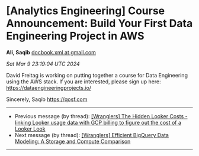 









[Analytics Engineering] Course Announcement: Build Your First Data Engineering Project in AWS
=============================================================================================


**Ali, Saqib**
[docbook.xml at gmail.com](mailto:wranglers%40analyticsengineering.net?Subject=Re%3A%20%5BWranglers%5D%20Course%20Announcement%3A%20Build%20Your%20First%20Data%20Engineering%0A%20Project%20in%20AWS&In-Reply-To=%3CCABDm0O8u3kg7BC-k7drm5gJ%3D15pksuNmRkvMw4%3D2O2PhsjPQrQ%40mail.gmail.com%3E "[Wranglers] Course Announcement: Build Your First Data Engineering Project in AWS")   

*Sat Mar 9 23:19:04 UTC 2024*  

David Freitag is working on putting together a course for Data Engineering
using the AWS stack. If you are interested, please sign up here:
<https://dataengineeringprojects.io/>


Sincerely,
Saqib
<https://qosf.com>
  
  




---


* Previous message (by thread): [[Wranglers] The Hidden Looker Costs - linking Looker usage data with GCP billing to figure out the cost of a Looker Look](000010.html)
* Next message (by thread): [[Wranglers] Efficient BigQuery Data Modeling: A Storage and Compute Comparison](000012.html)




---


  




